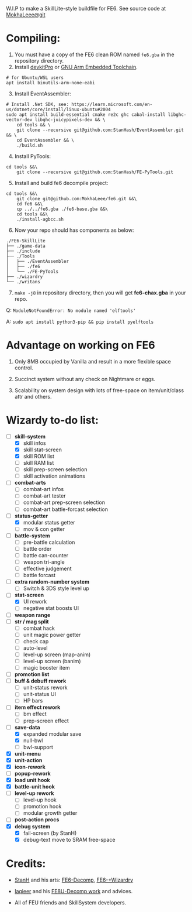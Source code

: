W.I.P to make a SkillLite-style buildfile for FE6.
See source code at [MokhaLeee@git](https://github.com/MokhaLeee/FE6-SkillLite)

# Compiling:

1. You must have a copy of the FE6 clean ROM named `fe6.gba` in the repository directory.
2. Install [devkitPro](https://devkitpro.org/wiki/Getting_Started) or [GNU Arm Embedded Toolchain](https://developer.arm.com/tools-and-software/open-source-software/developer-tools/gnu-toolchain/gnu-rm).
```
# for Ubuntu/WSL users
apt install binutils-arm-none-eabi
```
3. Install EventAssembler:
```
# Install .Net SDK, see: https://learn.microsoft.com/en-us/dotnet/core/install/linux-ubuntu#2004
sudo apt install build-essential cmake re2c ghc cabal-install libghc-vector-dev libghc-juicypixels-dev && \
	cd tools && \
	git clone --recursive git@github.com:StanHash/EventAssembler.git && \
	cd EventAssembler && \
	./build.sh
```
4. Install PyTools:
```
cd tools &&\
	git clone --recursive git@github.com:StanHash/FE-PyTools.git
```
5. Install and build fe6 decompile project:
```
cd tools &&\
	git clone git@github.com:MokhaLeee/fe6.git &&\
	cd fe6 &&\
	cp ../../fe6.gba ./fe6-base.gba &&\
	cd tools &&\
	./install-agbcc.sh
```
6. Now your repo should has components as below:
```
./FE6-SkillLite
├── ./game-data
├── ./include
├── ./Tools
│   ├── ./EventAssembler
│   ├── ./fe6
│   └── ./FE-PyTools
├── ./wizardry
└── ./writans
```
7. `make -j8` in repository directory, then you will get **fe6-chax.gba** in your repo.

Q: `ModuleNotFoundError: No module named 'elftools'`

A: `sudo apt install python3-pip && pip install pyelftools`

# Advantage on working on FE6

1. Only 8MB occupied by Vanilla and result in a more flexible space control.

2. Succinct system without any check on Nightmare or eggs.

3. Scalability on system design with lots of free-space on item/unit/class attr and others.

# Wizardy to-do list:
- [ ] **skill-system**
	- [x] skill infos
	- [x] skill stat-screen
	- [x] skill ROM list
	- [ ] skill RAM list
	- [ ] skill prep-screen selection
	- [ ] skill activation animations
- [ ] **combat-arts**
	- [ ] combat-art infos
	- [ ] combat-art tester
	- [ ] combat-art prep-screen selection
	- [ ] combat-art battle-forcast selection
- [ ] **status-getter**
	- [x] modular status getter
	- [ ] mov & con getter
- [ ] **battle-system**
	- [ ] pre-battle calculation
	- [ ] battle order
	- [ ] battle can-counter
	- [ ] weapon tri-angle
	- [ ] effective judgement
	- [ ] battle forcast
- [ ] **extra random-number system**
	- [ ] Switch & 3DS style level up
- [ ] **stat-screen**
	- [x] UI rework
	- [ ] negative stat boosts UI
- [ ] **weapon range**
- [ ] **str / mag split**
	- [ ] combat hack
	- [ ] unit magic power getter
	- [ ] check cap
	- [ ] auto-level
	- [ ] level-up screen (map-anim)
	- [ ] level-up screen (banim)
	- [ ] magic booster item
- [ ] **promotion list**
- [ ] **buff & debuff rework**
	- [ ] unit-status rework
	- [ ] unit-status UI
	- [ ] HP bars
- [ ] **item effect rework**
	- [ ] bm effect
	- [ ] prep-screen effect
- [ ] **save-data**
	- [x] expanded modular save
	- [x] null-bwl
	- [ ] bwl-support
- [x] **unit-menu**
- [x] **unit-action**
- [x] **icon-rework**
- [ ] **popup-rework**
- [x] **load unit hook**
- [x] **battle-unit hook**
- [ ] **level-up rework**
	- [ ] level-up hook
	- [ ] promotion hook
	- [ ] modular growth getter
- [ ] **post-action procs**
- [x] **debug system**
	- [x] fail-screen (by StanH)
	- [x] debug-text move to SRAM free-space

# Credits:
* [StanH](https://github.com/StanHash) and his arts: [FE6-Decomp](https://github.com/StanHash/fe6), [FE6-+Wizardry](https://github.com/StanHash/fe6-wizardry)

* [laqieer](https://github.com/laqieer) and his [FE8U-Decomp work](https://github.com/laqieer/fireemblem8u) and advices.

* All of FEU friends and SkillSystem developers.
